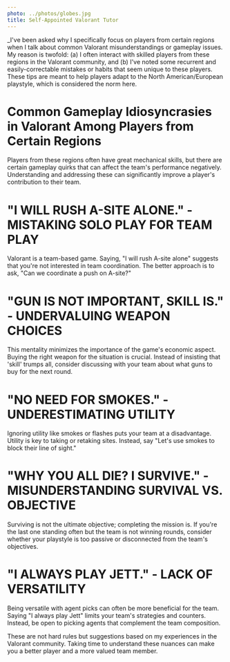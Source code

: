 ```yaml
---
photo: ../photos/globes.jpg
title: Self-Appointed Valorant Tutor
---
```


_I've been asked why I specifically focus on players from certain regions when I talk about common Valorant misunderstandings or gameplay issues. My reason is twofold: (a) I often interact with skilled players from these regions in the Valorant community, and (b) I've noted some recurrent and easily-correctable mistakes or habits that seem unique to these players. These tips are meant to help players adapt to the North American/European playstyle, which is considered the norm here.

# Common Gameplay Idiosyncrasies in Valorant Among Players from Certain Regions
Players from these regions often have great mechanical skills, but there are certain gameplay quirks that can affect the team's performance negatively. Understanding and addressing these can significantly improve a player's contribution to their team. 


# "I WILL RUSH A-SITE ALONE." - MISTAKING SOLO PLAY FOR TEAM PLAY
Valorant is a team-based game. Saying, "I will rush A-site alone" suggests that you're not interested in team coordination. The better approach is to ask, "Can we coordinate a push on A-site?"

# "GUN IS NOT IMPORTANT, SKILL IS." - UNDERVALUING WEAPON CHOICES
This mentality minimizes the importance of the game's economic aspect. Buying the right weapon for the situation is crucial. Instead of insisting that 'skill' trumps all, consider discussing with your team about what guns to buy for the next round.

# "NO NEED FOR SMOKES." - UNDERESTIMATING UTILITY
Ignoring utility like smokes or flashes puts your team at a disadvantage. Utility is key to taking or retaking sites. Instead, say "Let's use smokes to block their line of sight."

# "WHY YOU ALL DIE? I SURVIVE." - MISUNDERSTANDING SURVIVAL VS. OBJECTIVE
Surviving is not the ultimate objective; completing the mission is. If you're the last one standing often but the team is not winning rounds, consider whether your playstyle is too passive or disconnected from the team's objectives.

# "I ALWAYS PLAY JETT." - LACK OF VERSATILITY
Being versatile with agent picks can often be more beneficial for the team. Saying "I always play Jett" limits your team's strategies and counters. Instead, be open to picking agents that complement the team composition.

These are not hard rules but suggestions based on my experiences in the Valorant community. Taking time to understand these nuances can make you a better player and a more valued team member.


